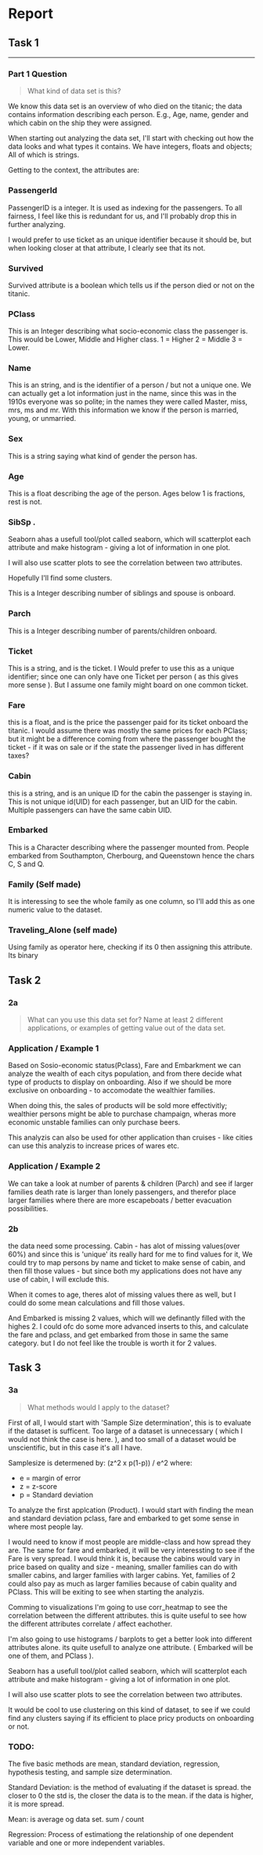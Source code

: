 # Report

## Task 1

---

### Part 1 Question

> What kind of data set is this?

We know this data set is an overview of who died on the titanic; the data contains information describing each person. E.g., Age, name, gender and which cabin on the ship they were assigned.

When starting out analyzing the data set, I'll start with checking out how the data looks and what types it contains. We have integers, floats and objects; All of which is strings.

Getting to the context, the attributes are:

### PassengerId

PassengerID is a integer. It is used as indexing for the passengers. To all fairness, I feel like this is redundant for us, and I'll probably drop this in further analyzing.

I would prefer to use ticket as an unique identifier because it should be, but when looking closer at that attribute, I clearly see that its not.

### Survived

Survived attribute is a boolean which tells us if the person died or not on the titanic.

### PClass

This is an Integer describing what socio-economic class the passenger is. This would be Lower, Middle and Higher class.
1 = Higher
2 = Middle
3 = Lower.

### Name

This is an string, and is the identifier of a person / but not a unique one.
We can actually get a lot information just in the name, since this was in the 1910s everyone was so polite; in the names they were called Master, miss, mrs, ms and mr. With this information we know if the person is married, young, or unmarried.

### Sex

This is a string saying what kind of gender the person has.

### Age

This is a float describing the age of the person. Ages below 1 is fractions, rest is not.

### SibSp .

Seaborn ahas a usefull tool/plot called seaborn, which will scatterplot each attribute and make histogram - giving a lot of information in one plot.

I will also use scatter plots to see the correlation between two attributes.

Hopefully I'll find some clusters.  

This is a Integer describing number of siblings and spouse is onboard.

### Parch

This is a Integer describing number of parents/children onboard.

### Ticket

This is a string, and is the ticket. I Would prefer to use this as a unique identifier; since one can only have one Ticket per person ( as this gives more sense ). But I assume one family might board on one common ticket.

### Fare

this is a float, and is the price the passenger paid for its ticket onboard the titanic.
I would assume there was mostly the same prices for each PClass; but it might be a difference coming from where the passenger bought the ticket - if it was on sale or if the state the passenger lived in has different taxes?

### Cabin

this is a string, and is an unique ID for the cabin the passenger is staying in. This is not unique id(UID) for each passenger, but an UID for the cabin. Multiple passengers can have the same cabin UID.

### Embarked

This is a Character describing where the passenger mounted from. People embarked from  Southampton, Cherbourg, and Queenstown hence the chars C, S and Q.

### Family (Self made)

It is interessing to see the whole family as one column, so I'll add this as one numeric value to the dataset.

### Traveling_Alone (self made)

Using family as operator here, checking if its 0 then assigning this attribute.
Its binary

## Task 2

### 2a
> What can you use this data set for? Name at least 2 different applications, or examples of getting value out of the data set.

### Application / Example 1

Based on Sosio-economic status(Pclass), Fare and Embarkment we can analyze the wealth of each citys population, and from there decide what type of products to display on onboarding. Also if we should be more exclusive on onboarding - to accomodate the wealthier families.

When doing this, the sales of products will be sold more effectivitly; wealthier persons might be able to purchase champaign, wheras more economic unstable families can only purchase beers.

This analyzis can also be used for other application than cruises - like cities can use this analyzis to increase prices of wares etc.

### Application / Example 2

We can take a look at number of parents & children (Parch) and see if larger families death rate is larger than lonely passengers, and therefor place larger families where there are more escapeboats / better evacuation possibilities.

### 2b

the data need some processing. Cabin - has alot of missing values(over 60%) and since this is 'unique' its really hard for me to find values for it, We could try to map persons by name and ticket to make sense of cabin, and then fill those values - but since both my applications does not have any use of cabin, I will exclude this.

When it comes to age, theres alot of missing values there as well, but I could do some mean calculations and fill those values.

And Embarked is missing 2 values, which will we definantly filled with the highes 2.
I could ofc do some more advanced inserts to this, and calculate the fare and pclass, and get embarked from those in same the same category. but I do not feel like the trouble is worth it for 2 values.

## Task 3

### 3a

> What methods would I apply to the dataset?

First of all, I would start with 'Sample Size determination', this is to evaluate if the dataset is sufficent. Too large of a dataset is unnecessary ( which I would not think the case is here. ), and too small of a dataset would be unscientific, but in this case it's all I have.

Samplesize is determened by: (z^2 x p(1-p)) / e^2 
where:
- e = margin of error
- z = z-score
- p = Standard deviation


To analyze the first applcation (Product). I would start with finding the mean and standard deviation pclass, fare and embarked to get some sense in where most people lay.

I would need to know if most people are middle-class and how spread they are. The same for fare and embarked, it will be very interessting to see if the Fare is very spread. I would think it is, because the cabins would vary in price based on quality and size - meaning, smaller families can do with smaller cabins, and larger families with larger cabins. Yet, families of 2 could also pay as much as larger families because of cabin quality and PClass. This will be exiting to see when starting the analyzis.

Comming to visualizations I'm going to use corr_heatmap to see the correlation between the different attributes. this is quite useful to see how the different attributes correlate / affect eachother. 

I'm also going to use histograms / barplots to get a better look into different attributes alone. its quite usefull to analyze one attribute. ( Embarked will be one of them, and PClass ).

Seaborn has a usefull tool/plot called seaborn, which will scatterplot each attribute and make histogram - giving a lot of information in one plot.

I will also use scatter plots to see the correlation between two attributes.

It would be cool to use clustering on this kind of dataset, to see if we could find any clusters saying if its efficient to place pricy products on onboarding or not.

### TODO:
The five basic methods are mean, standard deviation, regression, hypothesis testing, and sample size determination.

Standard Deviation: is the method of evaluating if the dataset is spread. the closer to 0 the std is, the closer the data is to the mean. if the data is higher, it is more spread.

Mean: is average og data set. sum / count

Regression: Process of estimationg the relationship of one dependent variable and one or more independent variables.
